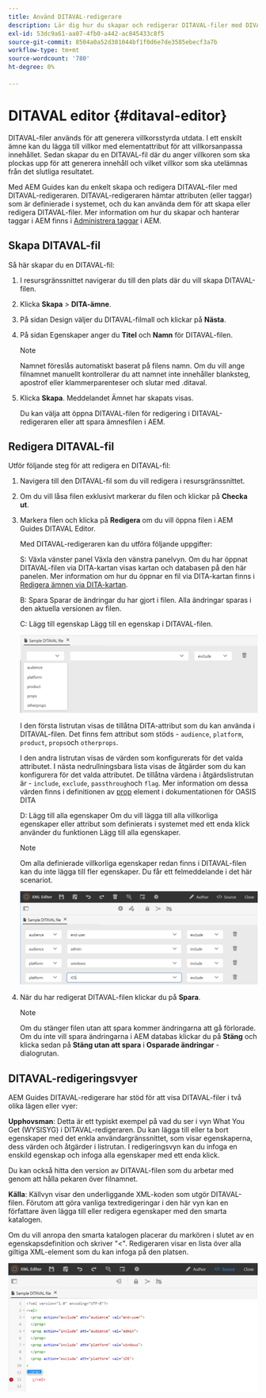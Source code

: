 ```yaml
---
title: Använd DITAVAL-redigerare
description: Lär dig hur du skapar och redigerar DITAVAL-filer med DIVATAL Editor AEM Guides. Ta reda på hur DITAVAL-redigeraren stöder DITAVAL-filer i skribent- och källvyer.
exl-id: 53dc9a61-aa07-4fb0-a442-ac845433c8f5
source-git-commit: 8504a0a52d381044bf1f0d6e7de3585ebecf3a7b
workflow-type: tm+mt
source-wordcount: '780'
ht-degree: 0%

---
```


# DITAVAL editor {#ditaval-editor}

DITAVAL-filer används för att generera villkorsstyrda utdata. I ett enskilt ämne kan du lägga till villkor med elementattribut för att villkorsanpassa innehållet. Sedan skapar du en DITAVAL-fil där du anger villkoren som ska plockas upp för att generera innehåll och vilket villkor som ska utelämnas från det slutliga resultatet.

Med AEM Guides kan du enkelt skapa och redigera DITAVAL-filer med DITAVAL-redigeraren. DITAVAL-redigeraren hämtar attributen \(eller taggar\) som är definierade i systemet, och du kan använda dem för att skapa eller redigera DITAVAL-filer. Mer information om hur du skapar och hanterar taggar i AEM finns i [Administrera taggar](https://experienceleague.adobe.com/docs/experience-manager-cloud-service/sites/authoring/features/tags.html?lang=en) i AEM.

## Skapa DITAVAL-fil

Så här skapar du en DITAVAL-fil:

1. I resursgränssnittet navigerar du till den plats där du vill skapa DITAVAL-filen.

1. Klicka **Skapa** \> **DITA-ämne**.

1. På sidan Design väljer du DITAVAL-filmall och klickar på **Nästa**.

1. På sidan Egenskaper anger du **Titel** och **Namn** för DITAVAL-filen.

   >[!NOTE]
   >
   > Namnet föreslås automatiskt baserat på filens namn. Om du vill ange filnamnet manuellt kontrollerar du att namnet inte innehåller blanksteg, apostrof eller klammerparenteser och slutar med .ditaval.

1. Klicka **Skapa**. Meddelandet Ämnet har skapats visas.

   Du kan välja att öppna DITAVAL-filen för redigering i DITAVAL-redigeraren eller att spara ämnesfilen i AEM.


## Redigera DITAVAL-fil

Utför följande steg för att redigera en DITAVAL-fil:

1. Navigera till den DITAVAL-fil som du vill redigera i resursgränssnittet.

1. Om du vill låsa filen exklusivt markerar du filen och klickar på **Checka ut**.

1. Markera filen och klicka på **Redigera** om du vill öppna filen i AEM Guides DITAVAL Editor.

   Med DITAVAL-redigeraren kan du utföra följande uppgifter:

   S: Växla vänster panel Växla den vänstra panelvyn. Om du har öppnat DITAVAL-filen via DITA-kartan visas kartan och databasen på den här panelen. Mer information om hur du öppnar en fil via DITA-kartan finns i [Redigera ämnen via DITA-kartan](map-editor-advanced-map-editor.md#id17ACJ0F0FHS).

   B: Spara Sparar de ändringar du har gjort i filen. Alla ändringar sparas i den aktuella versionen av filen.

   C: Lägg till egenskap Lägg till en egenskap i DITAVAL-filen.

   ![](images/ditaval-editor-props.png)

   I den första listrutan visas de tillåtna DITA-attribut som du kan använda i DITAVAL-filen. Det finns fem attribut som stöds - `audience`, `platform`, `product`, `props`och `otherprops`.

   I den andra listrutan visas de värden som konfigurerats för det valda attributet. I nästa nedrullningsbara lista visas de åtgärder som du kan konfigurera för det valda attributet. De tillåtna värdena i åtgärdslistrutan är - `include`, `exclude`, `passthrough`och `flag`. Mer information om dessa värden finns i definitionen av [prop](http://docs.oasis-open.org/dita/dita/v1.3/errata01/os/complete/part3-all-inclusive/langRef/ditaval/ditaval-prop.html#ditaval-prop) element i dokumentationen för OASIS DITA

   D: Lägg till alla egenskaper Om du vill lägga till alla villkorliga egenskaper eller attribut som definierats i systemet med ett enda klick använder du funktionen Lägg till alla egenskaper.

   >[!NOTE]
   >
   > Om alla definierade villkorliga egenskaper redan finns i DITAVAL-filen kan du inte lägga till fler egenskaper. Du får ett felmeddelande i det här scenariot.

   ![](images/ditaval-all-props.png)

1. När du har redigerat DITAVAL-filen klickar du på **Spara**.

   >[!NOTE]
   >
   > Om du stänger filen utan att spara kommer ändringarna att gå förlorade. Om du inte vill spara ändringarna i AEM databas klickar du på **Stäng** och klicka sedan på **Stäng utan att spara** i **Osparade ändringar** -dialogrutan.


## DITAVAL-redigeringsvyer

AEM Guides DITAVAL-redigerare har stöd för att visa DITAVAL-filer i två olika lägen eller vyer:

**Upphovsman**: Detta är ett typiskt exempel på vad du ser i vyn What You Get \(WYSISYG\) i DITAVAL-redigeraren. Du kan lägga till eller ta bort egenskaper med det enkla användargränssnittet, som visar egenskaperna, dess värden och åtgärder i listrutan. I redigeringsvyn kan du infoga en enskild egenskap och infoga alla egenskaper med ett enda klick.

Du kan också hitta den version av DITAVAL-filen som du arbetar med genom att hålla pekaren över filnamnet.

**Källa**: Källvyn visar den underliggande XML-koden som utgör DITAVAL-filen. Förutom att göra vanliga textredigeringar i den här vyn kan en författare även lägga till eller redigera egenskaper med den smarta katalogen.

Om du vill anropa den smarta katalogen placerar du markören i slutet av en egenskapsdefinition och skriver &quot;&lt;&quot;. Redigeraren visar en lista över alla giltiga XML-element som du kan infoga på den platsen.

![](images/ditaval-source-view.png)
